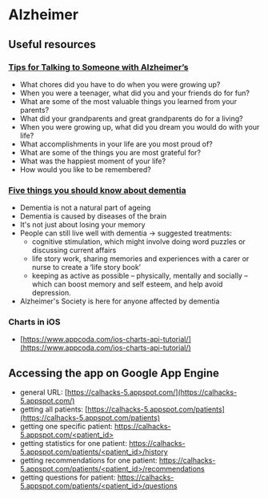 # Alzheimer

## Useful resources 

### [Tips for Talking to Someone with Alzheimer’s](https://www.helpforalzheimersfamilies.com/learn/preserve-memories/asking-good-questions-alzheimers-patient/)

- What chores did you have to do when you were growing up?
- When you were a teenager, what did you and your friends do for fun?
- What are some of the most valuable things you learned from your parents?
- What did your grandparents and great grandparents do for a living?
- When you were growing up, what did you dream you would do with your life?
- What accomplishments in your life are you most proud of?
- What are some of the things you are most grateful for?
- What was the happiest moment of your life?
- How would you like to be remembered?

### [Five things you should know about dementia](https://www.alzheimers.org.uk/about-dementia/five-things-you-should-know-about-dementia)

- Dementia is not a natural part of ageing
- Dementia is caused by diseases of the brain
- It's not just about losing your memory
- People can still live well with dementia -> suggested treatments:
    - cognitive stimulation, which might involve doing word puzzles or discussing current affairs
    - life story work, sharing memories and experiences with a carer or nurse to create a ‘life story book’
    - keeping as active as possible – physically, mentally and socially – which can boost memory and self esteem, and help avoid depression.
- Alzheimer's Society is here for anyone affected by dementia


### Charts in iOS

- [https://www.appcoda.com/ios-charts-api-tutorial/](https://www.appcoda.com/ios-charts-api-tutorial/)

## Accessing the app on Google App Engine

- general URL: [https://calhacks-5.appspot.com/](https://calhacks-5.appspot.com/)
- getting all patients: [https://calhacks-5.appspot.com/patients](https://calhacks-5.appspot.com/patients)
- getting one specific patient: [https://calhacks-5.appspot.com/<patient_id>](https://calhacks-5.appspot.com/<patient_id>)
- getting statistics for one patient: [https://calhacks-5.appspot.com/patients/<patient_id>/history](https://calhacks-5.appspot.com/patients/<patient_id>/history)
- getting recommendations for one patient: [https://calhacks-5.appspot.com/patients/<patient_id>/recommendations](https://calhacks-5.appspot.com/patients/<patient_id>/recommendations)
- getting questions for patient: [https://calhacks-5.appspot.com/patients/<patient_id>/questions](https://calhacks-5.appspot.com/patients/<patient_id>/questions)
